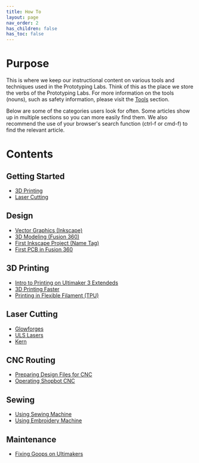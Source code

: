 ```yaml
---
title: How To
layout: page
nav_order: 2
has_children: false
has_toc: false
---
```


# Purpose

This is where we keep our instructional content on various tools and techniques used in the Prototyping Labs. Think of this as the place we store the verbs of the Prototyping Labs. For more information on the tools (nouns), such as safety information, please visit the [Tools]() section.

Below are some of the categories users look for often. Some articles show up in multiple sections so you can more easily find them. We also recommend the use of your browser's search function (ctrl-f or cmd-f) to find the relevant article.

# Contents

## Getting Started
- [3D Printing](first_threed.html)
- [Laser Cutting](first_lasercut.html)

## Design
- [Vector Graphics (Inkscape)](inkscape.html)
- [3D Modeling (Fusion 360)](fusion.html)
- [First Inkscape Project (Name Tag)](name_tag.html)
- [First PCB in Fusion 360](first_pcb.html)

## 3D Printing
- [Intro to Printing on Ultimaker 3 Extendeds](first_threed.html)
- [3D Printing Faster](print_faster.html)
- [Printing in Flexible Filament (TPU)](tpu_printers.html)

## Laser Cutting
- [Glowforges](first_lasercut.html)
- [ULS Lasers](/tools/laser_cutters/uls.html)
- [Kern](/tools/laser_cutters/kern.html)

## CNC Routing
- [Preparing Design Files for CNC](cnc_milling_toolpaths.html)
- [Operating Shopbot CNC](cnc_milling_setup.html)

## Sewing
- [Using Sewing Machine](/tools/sewing_machines/sewing.html)
- [Using Embroidery Machine](/tools/sewing_machines/embroidery.html)

## Maintenance
- [Fixing Goops on Ultimakers](3dp_gooped.html)
